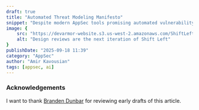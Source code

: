 ```yaml
---
draft: true
title: "Automated Threat Modeling Manifesto"
snippet: "Despite modern AppSec tools promising automated vulnerability management, security engineers still rely on manual code review to identify a significant share of vulnerabilities. Logical flaws that are caused by incorrect reasoning about design decisions or business logic or wrong assumptions about other components, microservices, or internal libraries. Identifying these “logical flaws” requires a logical understanding of the code beyond the syntactic and semantic knowledge, as well as a contextual understanding of security threats and business risks. Design-first and threat-model-based workflows powered by AI can help identify these logical flaws automatically."
image: {
    src: "https://devarmor-website.s3.us-west-2.amazonaws.com/ShiftLeft_2.png",
    alt: "Design reviews are the next iteration of Shift Left"
}
publishDate: "2025-09-18 11:39"
category: "AppSec"
author: "Amir Kavousian"
tags: [appsec, ai]
---
```




### Acknowledgements

I want to thank [Branden Dunbar](https://www.linkedin.com/in/brandendunbar/) for reviewing early drafts of this article. 








































